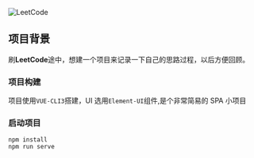 ![LeetCode](https://leetcode.com/static/webpack_bundles/images/logo-dark.e99485d9b.svg)

## 项目背景

刷**LeetCode**途中，想建一个项目来记录一下自己的思路过程，以后方便回顾。

### 项目构建

项目使用`VUE-CLI3`搭建，UI 选用`Element-UI`组件,是个非常简易的 SPA 小项目

### 启动项目

```
npm install
npm run serve
```
